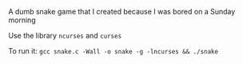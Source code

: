 A dumb snake game that I created because I was bored on a Sunday morning

Use the library `ncurses` and `curses`

To run it: `gcc snake.c -Wall -o snake -g -lncurses && ./snake`
